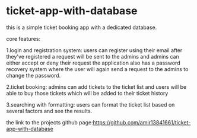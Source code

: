 # ticket-app-with-database
this is a simple ticket booking app with a dedicated database.




core features:


1.login and registration system:
users can register using their email after they've registered a request will be sent to the admins
and admins can either accept or deny their request the application also has a password recovery system
where the user will again send a request to the admins to change the password.


2.ticket booking:
admins can add tickets to the ticket list and users will be able to buy those tickets
which will be added to their ticket history


3.searching with formatting:
users can format the ticket list based on several factors and see the results.



the link to the projects github page:https://github.com/amir13841661/ticket-app-with-database
